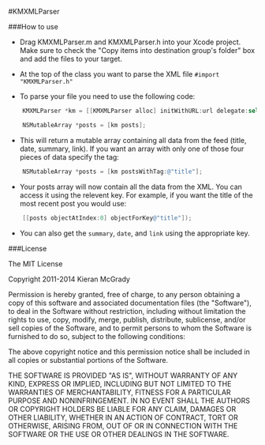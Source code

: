 #KMXMLParser

###How to use

- Drag KMXMLParser.m and KMXMLParser.h into your Xcode project. Make sure to check the "Copy items into destination group's folder" box and add the files to your target.

- At the top of the class you want to parse the XML file ``#import "KMXMLParser.h"``

- To parse your file you need to use the following code:

```Objective-C
    KMXMLParser *km = [[KMXMLParser alloc] initWithURL:url delegate:self]; 

    NSMutableArray *posts = [km posts];
```
- This will return a mutable array containing all data from the feed (title, date, summary, link). If you want an array with only one of those four pieces of data specify the tag:

```Objective-C
    NSMutableArray *posts = [km postsWithTag:@"title"];
```

- Your posts array will now contain all the data from the XML. You can access it using the relevent key. For example, if you want the title of the most recent post you would use:

```Objective-C
    [[posts objectAtIndex:0] objectForKey@"title"]);
```

- You can also get the ``summary``, ``date``, and ``link`` using the appropriate key.

###License

  The MIT License

  Copyright 2011-2014 Kieran McGrady

  Permission is hereby granted, free of charge, to any person obtaining a copy of 
  this software and associated documentation files (the "Software"), to deal in 
  the Software without restriction, including without limitation the rights to use, 
  copy, modify, merge, publish, distribute, sublicense, and/or sell copies of the 
  Software, and to permit persons to whom the Software is furnished to do so, subject 
  to the following conditions:

  The above copyright notice and this permission notice shall be included in all 
  copies or substantial portions of the Software.

  THE SOFTWARE IS PROVIDED "AS IS", WITHOUT WARRANTY OF ANY KIND, EXPRESS OR IMPLIED, 
  INCLUDING BUT NOT LIMITED TO THE WARRANTIES OF MERCHANTABILITY, FITNESS 
  FOR A PARTICULAR PURPOSE AND NONINFRINGEMENT. IN NO EVENT SHALL THE AUTHORS 
  OR COPYRIGHT HOLDERS BE LIABLE FOR ANY CLAIM, DAMAGES OR OTHER LIABILITY, 
  WHETHER IN AN ACTION OF CONTRACT, TORT OR OTHERWISE, ARISING FROM, OUT OF 
  OR IN CONNECTION WITH THE SOFTWARE OR THE USE OR OTHER DEALINGS IN THE SOFTWARE.
